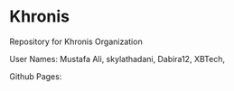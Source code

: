 # Khronis

Repository for Khronis Organization

User Names:
	Mustafa Ali, 
	skylathadani, 
	Dabira12, 
	XBTech, 

Github Pages:
	
	
